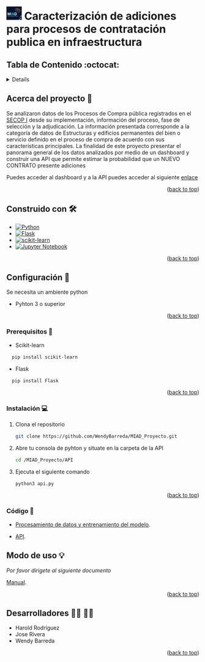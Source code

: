 # <img src="Images/logo.jpg" alt="Logo" width="40" height="35"> Caracterización de adiciones para procesos de contratación publica en infraestructura

<!-- TABLE OF CONTENTS -->
## Tabla de Contenido :octocat:
<details>
  <ol>
    <li>
      <a href="#acerca-del-proyecto-bookmark_tabs">Acerca del proyecto</a>
      <ul>
        <li><a href="#construido-con-hammer_and_wrench">Construido con</a></li>
      </ul>
    </li>
    <li>
      <a href="#configuración-wrench">Configuración</a>
      <ul>
        <li><a href="#prerequisitos-key">Prerequisitos</a></li>
        <li><a href="#instalación-computer">Instalación</a></li>
        <li><a href="#código">Código</a></li>
      </ul>
    </li>
    <li><a href="#modo-de-uso-bulb">Modo de Uso</a></li>
    <li><a href="#desarrolladores-man_technologist-woman_technologist">Desarrolladores</a></li>
  </ol>
</details>



<!-- ABOUT THE PROJECT -->
## Acerca del proyecto :bookmark_tabs:

Se analizaron datos de los Procesos de Compra pública registrados en el [SECOP I](https://www.datos.gov.co/Gastos-Gubernamentales/SECOP-I-Procesos-de-Compra-P-blica/f789-7hwg) desde su implementación, información del proceso, fase de selección y la adjudicación. La información presentada corresponde a la categoría de datos de Estructuras y edificios permanentes del bien o servicio definido en el proceso de compra de acuerdo con sus características principales.
La finalidad de este proyecto presentar el panorama general de los datos analizados por medio de un dashboard y construir una API que permite estimar la probabilidad que un NUEVO CONTRATO presente adiciones

Puedes acceder al dashboard y a la API puedes acceder al siguiente [enlace](https://lookerstudio.google.com/u/0/reporting/09c4c9c1-7389-4096-97a2-969ba6a47a55/page/p_77uk5sr35c)

<p align="right">(<a href="#tabla-de-contenido-octocat">back to top</a>)</p>

## Construido con :hammer_and_wrench:

* [![Python][Python]][Python-url]
* [![Flask][Flask]][Flask-url]
* [![scikit-learn][scikit-learn]][scikit-learn-url]
* [![Jupyter Notebook][Jupyter Notebook]][Jupyter Notebook-url]

<p align="right">(<a href="#tabla-de-contenido-octocat">back to top</a>)</p>

<!-- GETTING STARTED -->
## Configuración :wrench:

Se necesita un ambiente python
* Pyhton 3 o superior

<p align="right">(<a href="#tabla-de-contenido-octocat">back to top</a>)</p>

### Prerequisitos :key:
* Scikit-learn

```sh
  pip install scikit-learn
  ```
* Flask

```sh
  pip install Flask
  ```

<p align="right">(<a href="#tabla-de-contenido-octocat">back to top</a>)</p>

### Instalación :computer:

1. Clona el repositorio
   ```sh
   git clone https://github.com/WendyBarreda/MIAD_Proyecto.git
   ```
2. Abre tu consola de pyhton y situate en la carpeta de la API
   ```sh
   cd /MIAD_Proyecto/API
   ```
3. Ejecuta el siguiente comando
   ```py
   python3 api.py
   ```

<p align="right">(<a href="#tabla-de-contenido-octocat">back to top</a>)</p>

### Código 🤖
* <p><a href="https://github.com/WendyBarreda/MIAD_Proyecto/blob/main/Procesamiento/Tesis.ipynb">Procesamiento de datos y entrenamiento del modelo</a>.</p>
* <p><a href="https://github.com/WendyBarreda/MIAD_Proyecto/blob/main/API/api.py">API</a>.</p>

<!-- USAGE EXAMPLES -->
## Modo de uso :bulb:

_Por favor dirigete al siguiente documento_

<p><a href="https://github.com/WendyBarreda/MIAD_Proyecto/blob/main/manual.pdf">Manual</a>.</p>

<p align="right">(<a href="#tabla-de-contenido-octocat">back to top</a>)</p>

<!-- CONTACT -->
## Desarrolladores :man_technologist: :woman_technologist:
* Harold Rodríguez
* Jose Rivera
* Wendy Barreda

<p align="right">(<a href="#tabla-de-contenido-octocat">back to top</a>)</p>

<!-- MARKDOWN LINKS & IMAGES -->

[Python]: https://img.shields.io/badge/python-3670A0?style=for-the-badge&logo=python&logoColor=ffdd54
[Python-url]: https://www.python.org/
[Flask]: https://img.shields.io/badge/flask-%23000.svg?style=for-the-badge&logo=flask&logoColor=white
[Flask-url]: https://flask.palletsprojects.com/en/2.3.x/
[scikit-learn]: https://img.shields.io/badge/scikit--learn-%23F7931E.svg?style=for-the-badge&logo=scikit-learn&logoColor=white
[scikit-learn-url]: https://scikit-learn.org/stable/
[Jupyter Notebook]: https://img.shields.io/badge/jupyter-%23FA0F00.svg?style=for-the-badge&logo=jupyter&logoColor=white
[Jupyter Notebook-url]: https://jupyter.org/

